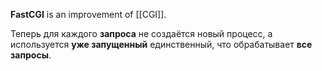 **FastCGI** is an improvement of [[CGI]]. 

Теперь для каждого **запроса** не создаётся новый процесс, а используется **уже запущенный** единственный, что обрабатывает **все запросы**.


